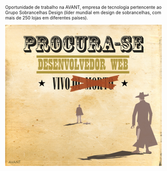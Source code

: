 Oportunidade de trabalho na AVANT, empresa de tecnologia pertencente ao Grupo Sobrancelhas Design (líder mundial em design de sobrancelhas, com mais de 250 lojas em diferentes países).

![Image of Yaktocat](https://raw.githubusercontent.com/AvantSD/vagas/master/cartaz_vaga.png)
